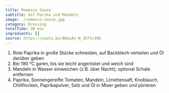 ```yaml
---
title: Romesco Sauce
subtitle: mit Parika und Mandeln
image: ./romesco-sauce.jpg
category: Dressing
totalTime: 30 min
ingredients: []
source: https://youtu.be/BDwLAn_N_ZU?t=396
---
```


1. Rote Paprika in große Stücke schneiden, auf Backblech verteilen und Öl darüber geben
2. Bei 190 °C garen, bis sie leicht angeröstet und weich sind
3. Mandeln in Wasser einweichen (z.B. über Nacht); optional Schale entfernen
4. Paprika, Sonnengereifte Tomaten, Mandeln, Limettensaft, Knoblauch, Chiliflocken, Paprikapulver, Salz und Öl in Mixer geben und pürieren